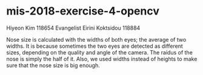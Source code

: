 # mis-2018-exercise-4-opencv

Hiyeon Kim 118654
Evangelist Eirini Koktsidou 118884

Nose size is calculated with the widths of both eyes; the average of two widths.
It is because sometimes the two eyes are detected as different sizes, depending on the quality and angle of the camera.
The raidus of the nose is simply the half of it.
Also, we used widths instead of heights to make sure that the nose size is big enough.
